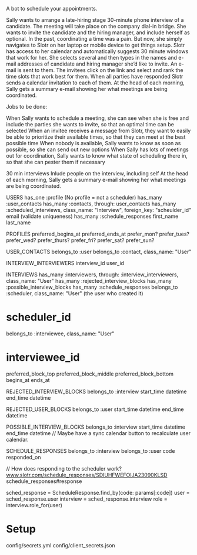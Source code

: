 A bot to schedule your appointments.

Sally wants to arrange a late-hiring stage 30-minute phone interview of a candidate. The meeting will take place on the company dial-in bridge. She wants to invite the candidate and the hiring manager, and include herself as optional. In the past, coordinating a time was a pain. But now, she simply navigates to Slotr on her laptop or mobile device to get things setup. Slotr has access to her calendar and automatically suggests 30 minute windows that work for her. She selects several and then types in the names and e-mail addresses of candidate and hiring manager she’d like to invite. An e-mail is sent to them. The invitees click on the link and select and rank the time slots that work best for them. When all parties have responded Slotr sends a calendar invitation to each of them. At the head of each morning, Sally gets a summary e-mail showing her what meetings are being coordinated.

Jobs to be done:

When Sally wants to schedule a meeting, she can see when she is free and include the parties she wants to invite, so that an optimal time can be selected
When an invitee receives a message from Slotr, they want to easily be able to prioritize their available times, so that they can meet at the best possible time
When nobody is available, Sally wants to know as soon as possible, so she can send out new options
When Sally has lots of meetings out for coordination, Sally wants to know what state of scheduling there in, so that she can pester them if necessary


30 min interviews
Inlude people on the interview, including self
At the head of each morning, Sally gets a summary e-mail showing her what meetings are being coordinated.

USERS
has_one :profile  (No profile = not a scheduler)
has_many :user_contacts
has_many :contacts, through: user_contacts
has_many :scheduled_interviews, class_name: "Interview", foreign_key: "scheulder_id"
email  (validate uniqueness)
has_many :schedule_responses
first_name
last_name

PROFILES
preferred_begins_at
preferred_ends_at
prefer_mon?
prefer_tues?
prefer_wed?
prefer_thurs?
prefer_fri?
prefer_sat?
prefer_sun?

USER_CONTACTS
belongs_to :user
belongs_to :contact, class_name: "User"

INTERVIEW_INTERVIEWERS
interview_id
user_id

INTERVIEWS
has_many :interviewers, through: :interview_interviewers, class_name: "User"
has_many :rejected_interview_blocks
has_many :possible_interview_blocks
has_many :schedule_responses
belongs_to :scheduler, class_name: "User" (the user who created it)
  # scheduler_id
belongs_to :interviewee, class_name: "User"
  # interviewee_id
preferred_block_top
preferred_block_middle
preferred_block_bottom
begins_at
ends_at

REJECTED_INTERVIEW_BLOCKS
belongs_to :interview
start_time datetime
end_time datetime

REJECTED_USER_BLOCKS
belongs_to :user
start_time datetime
end_time datetime

POSSIBLE_INTERVIEW_BLOCKS
belongs_to :interview
start_time datetime
end_time datetime
// Maybe have a sync calendar button to recalculate user calendar.

SCHEDULE_RESPONSES
belongs_to :interview
belongs_to :user
code
responded_on

// How does responding to the scheduler work?
www.slotr.com/schedule_responses/SDIUHFWEFOIJA23090KLSD
schedule_responses#response

sched_response = ScheduleResponse.find_by(code: params[:code])
user = sched_response.user
interview = sched_response.interview
role = interview.role_for(user)


Setup
===
config/secrets.yml
config/client_secrets.json
